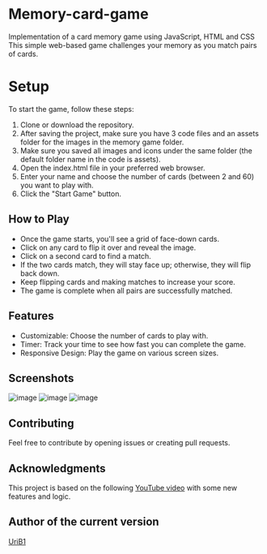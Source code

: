 # Memory-card-game
Implementation of a card memory game using JavaScript, HTML and CSS
This simple web-based game challenges your memory as you match pairs of cards.

# Setup
To start the game, follow these steps:
  1. Clone or download the repository.
  3. After saving the project, make sure you have 3 code files and an assets folder for the images in the memory game folder. 
  2. Make sure you saved all images and icons under the same folder (the default folder name in the code is assets).
  4. Open the index.html file in your preferred web browser.
  5. Enter your name and choose the number of cards (between 2 and 60) you want to play with.
  6. Click the "Start Game" button.

## How to Play
* Once the game starts, you'll see a grid of face-down cards.
* Click on any card to flip it over and reveal the image.
* Click on a second card to find a match.
* If the two cards match, they will stay face up; otherwise, they will flip back down.
* Keep flipping cards and making matches to increase your score.
* The game is complete when all pairs are successfully matched.

## Features
* Customizable: Choose the number of cards to play with.
* Timer: Track your time to see how fast you can complete the game.
* Responsive Design: Play the game on various screen sizes.

## Screenshots 
![image](https://github.com/UriB1/Memory-card-game/assets/106737885/93504adf-d3bc-47d5-9d9c-e361e69afd87)
![image](https://github.com/UriB1/Memory-card-game/assets/106737885/82c389a6-68eb-4435-914c-a61bf71afbc6)
![image](https://github.com/UriB1/Memory-card-game/assets/106737885/33bc2c7b-bc17-4a7e-bc9f-bd29d1ab3345)


## Contributing
Feel free to contribute by opening issues or creating pull requests.

## Acknowledgments
This project is based on the following [YouTube video](https://youtu.be/xWdkt6KSirw?si=LOA5l3zviJ_KN5gZ) with some new features and logic.

## Author of the current version
[UriB1](https://github.com/UriB1)

